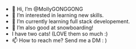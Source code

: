 - 👋 Hi, I’m @MollyGONGGONG
- 👀 I’m interested in learning new skills.
- 🌱 I’m currently learning full stack developement.
- 💞️ I’m also good at snowboarding!
- I have two cats! (LOVE them so much :)
- 📫 How to reach me? Send me a DM : )

<!---
MollyGONGGONG/MollyGONGGONG is a ✨ special ✨ repository because its `README.md` (this file) appears on your GitHub profile.
You can click the Preview link to take a look at your changes.
--->
